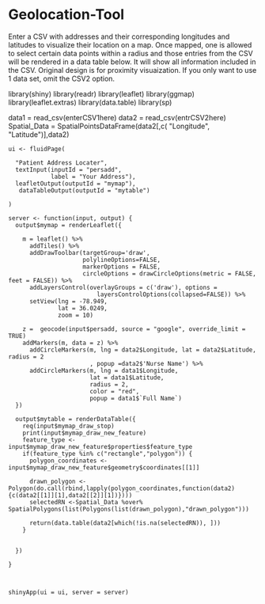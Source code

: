 # Geolocation-Tool
Enter a CSV with addresses and their corresponding longitudes and latitudes to visualize their location on a map. Once mapped, one is allowed to select certain data points within a radius and those entries from the CSV will be rendered in a data table below. It will show all information included in the CSV. 
Original design is for proximity visuaization. If you only want to use 1 data set, omit the CSV2 option.



library(shiny)
library(readr)
library(leaflet)
library(ggmap)
library(leaflet.extras)
library(data.table)
library(sp)

data1 = read_csv(enterCSV1here)
  data2 = read_csv(entrCSV2here)
    Spatial_Data = SpatialPointsDataFrame(data2[,c( "Longitude", "Latitude")],data2)
    
    ui <- fluidPage(
    
      "Patient Address Locater",
      textInput(inputId = "persadd", 
                label = "Your Address"),
      leafletOutput(outputId = "mymap"),
       dataTableOutput(outputId = "mytable")
      
    )
    
    server <- function(input, output) {
      output$mymap = renderLeaflet({
        
        m = leaflet() %>%
          addTiles() %>%
          addDrawToolbar(targetGroup='draw',
                         polylineOptions=FALSE,
                         markerOptions = FALSE,
                         circleOptions = drawCircleOptions(metric = FALSE, feet = FALSE)) %>%
          addLayersControl(overlayGroups = c('draw'), options =
                             layersControlOptions(collapsed=FALSE)) %>%
          setView(lng = -78.949, 
                  lat = 36.0249, 
                  zoom = 10) 
        
        z =  geocode(input$persadd, source = "google", override_limit = TRUE)
        addMarkers(m, data = z) %>%
          addCircleMarkers(m, lng = data2$Longitude, lat = data2$Latitude, radius = 2
                           , popup =data2$'Nurse Name') %>%
          addCircleMarkers(m, lng = data1$Longitude, 
                           lat = data1$Latitude, 
                           radius = 2,
                           color = "red",
                           popup = data1$`Full Name`)
      })
      
      output$mytable = renderDataTable({ 
        req(input$mymap_draw_stop)
        print(input$mymap_draw_new_feature)
        feature_type <- input$mymap_draw_new_feature$properties$feature_type 
        if(feature_type %in% c("rectangle","polygon")) {
          polygon_coordinates <- input$mymap_draw_new_feature$geometry$coordinates[[1]]
          
          drawn_polygon <- Polygon(do.call(rbind,lapply(polygon_coordinates,function(data2){c(data2[[1]][1],data2[[2]][1])})))
          selectedRN <-Spatial_Data %over% SpatialPolygons(list(Polygons(list(drawn_polygon),"drawn_polygon")))
          
          return(data.table(data2[which(!is.na(selectedRN)), ]))
        }
       
        
      })
      
    }
    
    
    
    shinyApp(ui = ui, server = server)
    
